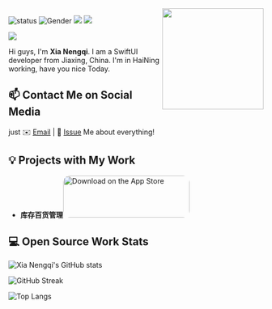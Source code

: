 <!--https://user-images.githubusercontent.com/5713670/87202985-820dcb80-c2b6-11ea-9f56-7ec461c497c3.gif-->
<img align='right' src='https://octodex.github.com/images/hula_loop_octodex03.gif' width='200'>

![status](https://img.shields.io/badge/status-up-brightgreen) ![Gender](https://img.shields.io/badge/gender-%F0%9F%A4%B5-lightgrey) ![](https://img.shields.io/static/v1?label=wechat&message=xianengqi&color=7BB32E&logo=wechat) ![](https://visitor-badge.glitch.me/badge?page_id=github.com/xianengqi)

![](https://komarev.com/ghpvc/?username=xianengqi)

Hi guys, I'm **Xia Nengqi**. I am a SwiftUI developer from Jiaxing, China. I'm in HaiNing working,  have you nice Today.  


## 📫 Contact Me on Social Media

just ✉️ [Email](mailto:xianengqi@gmail.com) | 💬 [Issue](https://github.com/xianengqi/xianengqi/issues/me) Me about everything!

## 💡 Projects with My Work

- **库存百货管理**<a href="https://apps.apple.com/cn/app/%E5%BA%93%E5%AD%98%E7%99%BE%E8%B4%A7%E7%AE%A1%E7%90%86-%E6%9E%81%E7%AE%80%E7%9A%84%E5%BA%93%E5%AD%98%E7%AE%A1%E7%90%86%E8%BD%AF%E4%BB%B6/id6447294582?itsct=apps_box_badge&amp;itscg=30200" style="display: inline-block; overflow: hidden; border-radius: 13px; width: 250px; height: 83px;"><img src="https://tools.applemediaservices.com/api/badges/download-on-the-app-store/black/zh-cn?size=250x83&amp;releaseDate=1680739200" alt="Download on the App Store" style="border-radius: 13px; width: 250px; height: 83px;"></a> 

## 💻 Open Source Work Stats


![Xia Nengqi's GitHub stats](https://github-readme-stats.vercel.app/api?username=xianengqi&count_private=true&show_icons=true&locale=cn&show_owner=true&include_all_commits=true)

![GitHub Streak](https://github-readme-streak-stats.herokuapp.com/?user=xianengqi&locale=cn)


![Top Langs](https://github-readme-stats.vercel.app/api/top-langs/?username=xianengqi)

<!-- ![Xia Nengqi's](https://github-profile-trophy.vercel.app/?username=xianengqi&theme=onedark) -->




<!-- <img align="center" src="https://github-readme-stats.vercel.app/api?username=xianengqi&show_icons=true&icon_color=CE1D2D&text_color=718096&bg_color=ffffff&hide_title=true" /> -->



